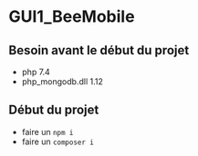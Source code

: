 # GUI1_BeeMobile

## Besoin avant le début du projet

- php 7.4
- php_mongodb.dll 1.12

## Début du projet
- faire un `` npm i ``
- faire un `` composer i ``

